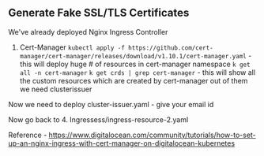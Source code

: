 ## Generate Fake SSL/TLS Certificates

We've already deployed Nginx Ingress Controller 

1. Cert-Manager
    `kubectl apply -f https://github.com/cert-manager/cert-manager/releases/download/v1.10.1/cert-manager.yaml` - this will deploy huge # of resources in cert-manager namespace
    `k get all -n cert-manager`
    `k get crds | grep cert-manager` - this will show all the custom resources which are created by cert-manager out of them we need clusterissuer

Now we need to deploy cluster-issuer.yaml - give your email id

Now go back to 4. Ingressess/ingress-resource-2.yaml


Reference - https://www.digitalocean.com/community/tutorials/how-to-set-up-an-nginx-ingress-with-cert-manager-on-digitalocean-kubernetes

